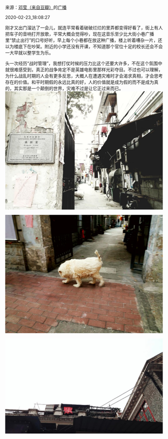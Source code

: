 来源：[邓莹（来自豆瓣）](https://www.douban.com/people/1502959/)的[广播](https://www.douban.com/people/1502959/status/2829026196/)


2020-02-23_18:08:27


刚才又出门溜达了一会儿，就连平常看着破破烂烂的里弄都变得好看了，街上有人把车子的音响打开放歌，平常大概会觉得吵，现在这音乐至少比大街小巷广播里“禁止出行”的口号好听，早上每个小巷都在放这种广播，楼上听着嘈杂一片，还以为楼底下在吵架。附近的小学还没有开课，不知道那个官位十足的校长还会不会一大早就以整学生为乐。

头一次经历“战时管理”，我想打仗时候的压力比这个还要大许多，不在这个氛围中就很难感受到，真正的战争肯定不是英雄电影里那样光彩夺目。不过也可以理解，为什么战乱时期的人会有更多反思，大概人在遭遇灾难时才会渴求真相，才会思考存在的价值。和平时期假的永远比真的好，人的价值就是成为假的而不是成为真的，其实那是一个颠倒的世界，灾难不过是让它正过来而已。
![](./pic/2020-02-23_18:08:27-邓莹的广播1.jpg)  

![](./pic/2020-02-23_18:08:27-邓莹的广播2.jpg)  

![](./pic/2020-02-23_18:08:27-邓莹的广播3.jpg)  

